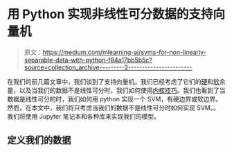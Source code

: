 # 用 Python 实现非线性可分数据的支持向量机

> 原文：<https://medium.com/mlearning-ai/svms-for-non-linearly-separable-data-with-python-f84a17bb5b5c?source=collection_archive---------2----------------------->

在我们的前几篇文章中，我们谈到了支持向量机。我们已经考虑了它们的[硬](/mlearning-ai/an-introduction-to-hard-margin-support-vector-machines-5f8539a116b1)和[软](https://najamogeltoft.medium.com/an-introduction-to-soft-margin-support-vector-machines-fec8420981af)余量，以及当我们的数据不是线性可分时，我们如何使用[内核技巧](/mlearning-ai/understanding-the-kernel-trick-in-machine-learning-part-2-a65e280cb7cf)。我们也看到了当数据是线性可分的时，我们如何用 python 实现一个 SVM，有硬边界或软边界。然而，在本文中，我们将只考虑当我们的数据不是线性可分时如何实现 SVM。。我们将使用 Jupyter 笔记本和各种库来实现我们的模型。

## 定义我们的数据